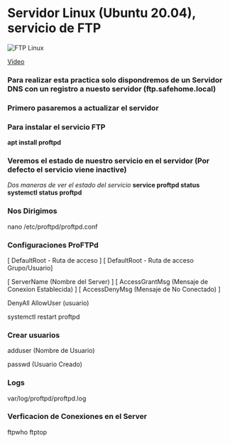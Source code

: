 # Servidor Linux (Ubuntu 20.04), servicio de FTP

![FTP Linux](https://codeablemagazine.com/wp-content/uploads/2016/10/ftp.jpg)

[Video]()

### Para realizar esta practica solo dispondremos de un Servidor DNS con un registro a nuesto servidor (ftp.safehome.local)

### Primero pasaremos a actualizar el servidor 

### Para instalar el servicio FTP 

**apt install proftpd**

### Veremos el estado de nuestro servicio en el servidor (Por defecto el servicio viene inactive)
 
 _Dos maneras de ver el estado del servicio_
**service proftpd status**
**systemctl status proftpd**

### Nos Dirigimos 

nano /etc/proftpd/proftpd.conf

 
### Configuraciones ProFTPd
 
 [ DefaultRoot - Ruta de acceso ]
 [ DefaultRoot - Ruta de acceso Grupo/Usuario]
 
 [ ServerName (Nombre del Server) ]
 [ AccessGrantMsg (Mensaje de Conexion Establecida) ]
 [ AccessDenyMsg  (Mensaje de No Conectado) ]
 
 <Limit LOGIN>
 DenyAll
 AllowUser (usuario)
 </Limit>
 
 systemctl restart proftpd
 
### Crear usuarios 
 
 adduser (Nombre de Usuario)
 
 passwd (Usuario Creado)
 
 
### Logs
 
 var/log/proftpd/proftpd.log
 
 
### Verficacion de Conexiones en el Server
 
 ftpwho
 ftptop
